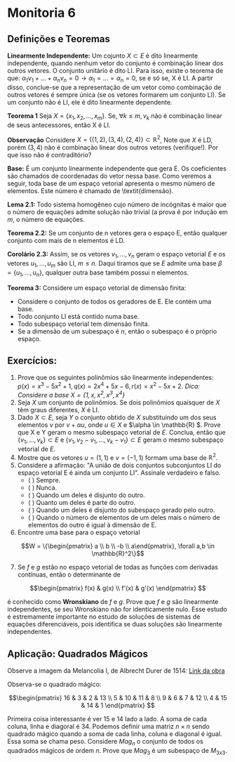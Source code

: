 # Monitoria 6

## Definições e Teoremas

**Linearmente Independente:** Um cojunto $X \subset E$ é dito linearmente independente, quando nenhum vetor do conjunto é combinação linear dos outros vetores. O conjunto unitário é dito LI. Para isso, existe o teorema de que: $\alpha_1v_1 + ... + \alpha_nv_n = 0 \to \alpha_1 = ... = \alpha_n = 0$, se e só se, X é LI. A partir disso, conclue-se que a representação de um vetor como combinação de outros vetores é sempre única (se os vetores formarem um conjunto LI). Se um conjunto não é LI, ele é dito linearmente dependente.

**Teorema 1** Seja $X = \{x_1,x_2,...,x_m\}$. Se, $\forall k \leq m, v_k$ não é combinação linear de seus antecessores, então X é LI. 

**Observação** Considere $X = \{(1,2),(3,4),(2,4)\} \subset \mathbb{R}^2$, Note que $X$ é LD, porém $(3,4)$ não é combinação linear dos outros vetores (verifique!). Por que isso não é contraditório?

**Base:** É um conjunto linearmente independente que gera E. Os coeficientes são chamados de coordenadas do vetor nessa base. Como veremos a seguir, toda base de um espaço vetorial apresenta o mesmo número de elementos. Este número é chamado de \textit{dimensão}. 

**Lema 2.1:** Todo sistema homogêneo cujo número de incógnitas é maior que o número de equações admite solução não trivial (a prova é por indução em $m$, o número de equações. 

**Teorema 2.2:** Se um conjunto de n vetores gera o espaço E, então qualquer conjunto com mais de n elementos é LD.

**Corolário 2.3:** Assim, se os vetores $v_1,...,v_n$ geram o espaço vetorial $E$ e os vetores $u_1,...,u_m$ são LI, $m\leq n$. Daqui tiramos que se $E$ admite uma base $\beta = \{u_1,...,u_n\}$, qualquer outra base também possui n elementos.

**Teorema 3:** Considere um espaço vetorial de dimensão finita:

- Considere o conjunto de todos os geradores de E. Ele contém uma base.
- Todo conjunto LI está contido numa base.
- Todo subespaço vetorial tem dimensão finita. 
- Se a dimensão de um subespaço é $n$, então o subespaço é o próprio espaço. 

## Exercícios:

1. Prove que os seguintes polinômios são linearmente independentes: $p(x) = x^3 - 5x^2 + 1, q(x) = 2x^4 + 5x - 6, r(x) = x^2 - 5x + 2$. *Dica: Considere a base $X = \{1, x, x^2, x^3, x^4\}$*
2. Seja $X$ um conjunto de polinômios.  Se dois polinômios quaisquer de $X$ têm graus diferentes, $X$ é LI.
3. Dado $X \subset E$, seja $Y$ o conjunto obtido de $X$ substituindo um dos seus elementos $v$ por $v + \alpha u$, onde $u \in X$ e $\alpha \in \mathbb{R} $. Prove que X e Y geram o mesmo subespaço vetorial de $E$. Conclua, então que $\{v_1,...,v_k\} \subset E$ e $\{v_1, v_2 - v_1, ..., v_k - v_1\} \subset E$ geram o mesmo subespaço vetorial de $E$.
4. Mostre que os vetores $u = (1,1)$ e $v = (-1,1)$ formam uma base de $\mathbb{R}^2$. 
5. Considere a afirmação: "A união de dois conjuntos subconjuntos LI do espaço vetorial E é ainda um conjunto LI". Assinale verdadeiro e falso.
   - (  ) Sempre.
   - (  ) Nunca.
   - (  ) Quando um deles é disjunto do outro.
   - (  ) Quanto um deles é parte do outro.
   - (  ) Quando um deles é disjunto do subespaço gerado pelo outro.
   - (  ) Quando o número de elementos de um deles mais o número de elementos
      do outro é igual à dimensão de E.
6. Encontre uma base para o espaço vetorial  
   
$$W = \{\begin{pmatrix} a \\ b \\ -b \\ a\end{pmatrix}, \forall a,b \in
\mathbb{R}^2\}$$
 
7.  Se $f$ e $g$ estão no espaço vetorial de todas as funções com derivadas
   contínuas, então o determinante de 
   
$$\begin{pmatrix} f(x) & g(x) \\
   f'(x) & g'(x) \end{pmatrix}
   $$ 

é conhecido como **Wronskiano** de $f$ e
   $g$. Prove que $f$ e $g$ são linearmente independentes, se seu Wronskiano
   não for identicamente nulo. Esse estudo é estremamente importante no estudo
   de soluções de sistemas de equações diferenciáveis, pois identifica se duas
   soluções são linearmente independentes.   

## Aplicação: Quadrados Mágicos

Observe a imagem da Melancolia I, de Albrecht Durer de 1514:
[Link da
obra](https://artsandculture.google.com/asset/melencolia-i-albrecht-d%C3%BCrer/aAGgEK-AKbn5eQ?hl=zh-tw&ms=%7B%22x%22%3A0.7518538853310617%2C%22y%22%3A0.2894316595268001%2C%22z%22%3A10%2C%22size%22%3A%7B%22width%22%3A0.4646606018194542%2C%22height%22%3A0.355444997236042%7D%7D)

Observa-se o quadrado mágico: 

$$\begin{pmatrix}
16 & 3  & 2 & 13 \\ 
5 & 10 & 11 & 8 \\
9 & 6 & 7 & 12 \\
4 & 15 & 14 & 1
\end{pmatrix}
$$

Primeira coisa interessante é ver $15$ e $14$ lado a lado. A soma de cada coluna, linha e diagoral é $34$. Podemos definir uma matriz $n\times n$ sendo quadrado mágico quando a soma de cada linha, coluna e diagonal é igual. Essa soma se chama peso. Considere $Mag_n$ o conjunto de todos os quadrados mágicos de ordem $n$. Prove que $Mag_3$ é um subespaço de $M_{3x3}$. 
